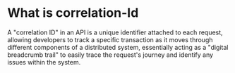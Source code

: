 # What is correlation-Id
A "correlation ID" in an API is a unique identifier attached to each request, allowing developers to track a specific transaction as it moves through different components of a distributed system, essentially acting as a "digital breadcrumb trail" to easily trace the request's journey and identify any issues within the system. 
